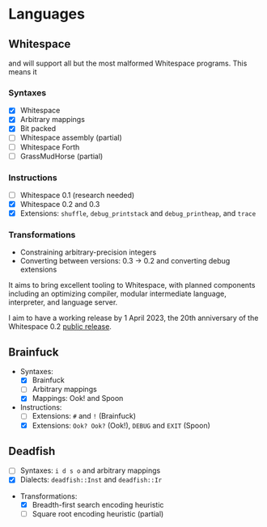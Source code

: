 # Languages

## Whitespace

and will support all but the most malformed Whitespace programs. This means it

### Syntaxes

- [x] Whitespace
- [x] Arbitrary mappings
- [x] Bit packed
- [ ] Whitespace assembly (partial)
- [ ] Whitespace Forth
- [ ] GrassMudHorse (partial)

### Instructions

- [ ] Whitespace 0.1 (research needed)
- [x] Whitespace 0.2 and 0.3
- [x] Extensions: `shuffle`, `debug_printstack` and `debug_printheap`, and
  `trace`

### Transformations

- Constraining arbitrary-precision integers
- Converting between versions: 0.3 -> 0.2 and converting debug extensions

It aims to bring excellent tooling to Whitespace, with planned components
including an optimizing compiler, modular intermediate language, interpreter,
and language server.

I aim to have a working release by 1 April 2023, the 20th anniversary of the
Whitespace 0.2 [public release](https://web.archive.org/web/20150717220656/http://compsoc.dur.ac.uk:80/whitespace/explanation.php).

## Brainfuck

- Syntaxes:
  - [x] Brainfuck
  - [ ] Arbitrary mappings
  - [x] Mappings: Ook! and Spoon
- Instructions:
  - [ ] Extensions: `#` and `!` (Brainfuck)
  - [x] Extensions: `Ook? Ook?` (Ook!), `DEBUG` and `EXIT` (Spoon)

## Deadfish

- [ ] Syntaxes: `i d s o` and arbitrary mappings
- [x] Dialects: `deadfish::Inst` and `deadfish::Ir`
- Transformations:
  - [x] Breadth-first search encoding heuristic
  - [ ] Square root encoding heuristic (partial)
